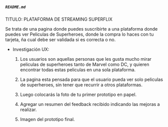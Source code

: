 ##### `README.md`

TITULO: PLATAFORMA DE STREAMING SUPERFLIX

Se trata de una pagina donde puedes suscribirte a una plataforma donde puedes ver Peliculas de Superheroes, donde la compra lo haces con tu tarjeta, ña cual debe ser validada si es correcta o no.

* Investigación UX:
  1. Los usuarios son aquellas personas que les gusta mucho mirar peliculas de superheroes tanto de Marvel como DC, y quieren encontrar todas estas peliculas en una sola plataforma.

  2. La pagina esta pensada para que el usuario pueda ver solo peliculas de superheroes, sin tener que recurrir a otros plataformas.

  3. Luego colocarás la foto de tu primer prototipo en papel.

  4. Agregar un resumen del feedback recibido indicando las 
  mejoras a realizar.
  
  5. Imagen del prototipo final.